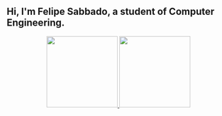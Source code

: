 ## Hi, I'm Felipe Sabbado, a student of Computer Engineering.
<div align="center">
  <a href="https://github.com/felipesabbado">
  <img height="160em" src="https://github-readme-stats.vercel.app/api?username=felipesabbado&show_icons=true&theme=dark&include_all_commits=true&count_private=true"/>
  <img height="160em" src="https://github-readme-stats.vercel.app/api/top-langs/?username=felipesabbado&layout=compact&langs_count=7&theme=dark"/>
</div>
